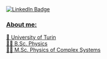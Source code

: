 <div id="badges">
  <a href="https://www.linkedin.com/in/leonardo-agasso-22ba561bb/">
    <img src="https://img.shields.io/badge/LinkedIn-blue?style=for-the-badge&logo=linkedin&logoColor=white" alt="LinkedIn Badge"/>
</div>



### About me:
🏫 University of Turin                     <br>
👨‍🏫  B.Sc. Physics                          <br>
👨‍🎓  M.Sc. Physics of Complex Systems       <br>

<!--
**LeonardoAgasso/LeonardoAgasso** is a ✨ _special_ ✨ repository because its `README.md` (this file) appears on your GitHub profile.

Here are some ideas to get you started:

- 🔭 I’m currently working on ...
- 🌱 I’m currently learning ...
- 👯 I’m looking to collaborate on ...
- 🤔 I’m looking for help with ...
- 💬 Ask me about ...
- 📫 How to reach me: ...
- 😄 Pronouns: ...
- ⚡ Fun fact: ...
-->
